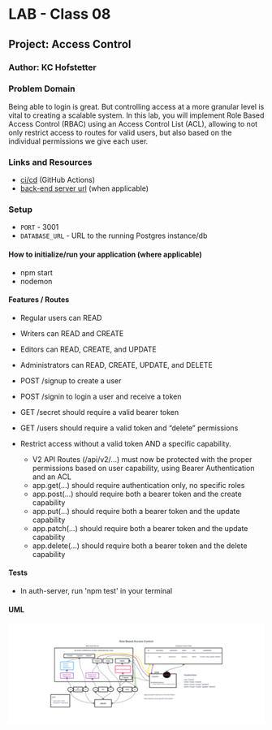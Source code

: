 # LAB - Class 08

## Project: Access Control

### Author: KC Hofstetter

### Problem Domain

Being able to login is great. But controlling access at a more granular level is vital to creating a scalable system. In this lab, you will implement Role Based Access Control (RBAC) using an Access Control List (ACL), allowing to not only restrict access to routes for valid users, but also based on the individual permissions we give each user.

### Links and Resources

- [ci/cd](https://github.com/khofstetter94/auth-api/pull/1) (GitHub Actions)
- [back-end server url](http://xyz.com) (when applicable)

### Setup

- `PORT` - 3001
- `DATABASE_URL` - URL to the running Postgres instance/db

#### How to initialize/run your application (where applicable)

- npm start
- nodemon

#### Features / Routes

- Regular users can READ
- Writers can READ and CREATE
- Editors can READ, CREATE, and UPDATE
- Administrators can READ, CREATE, UPDATE, and DELETE

- POST /signup to create a user
- POST /signin to login a user and receive a token
- GET /secret should require a valid bearer token
- GET /users should require a valid token and “delete” permissions

- Restrict access without a valid token AND a specific capability.
  - V2 API Routes (/api/v2/...) must now be protected with the proper permissions based on user capability, using Bearer Authentication and an ACL
  - app.get(...) should require authentication only, no specific roles
  - app.post(...) should require both a bearer token and the create capability
  - app.put(...) should require both a bearer token and the update capability
  - app.patch(...) should require both a bearer token and the update capability
  - app.delete(...) should require both a bearer token and the delete capability

#### Tests

- In auth-server, run 'npm test' in your terminal

#### UML

![Lab 08 UML - Role Based Access Control](/img/Lab08UML.png)
